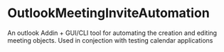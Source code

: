 # OutlookMeetingInviteAutomation
An outlook Addin + GUI/CLI tool for automating the creation and editing meeting objects. Used in conjection with testing calendar applications
